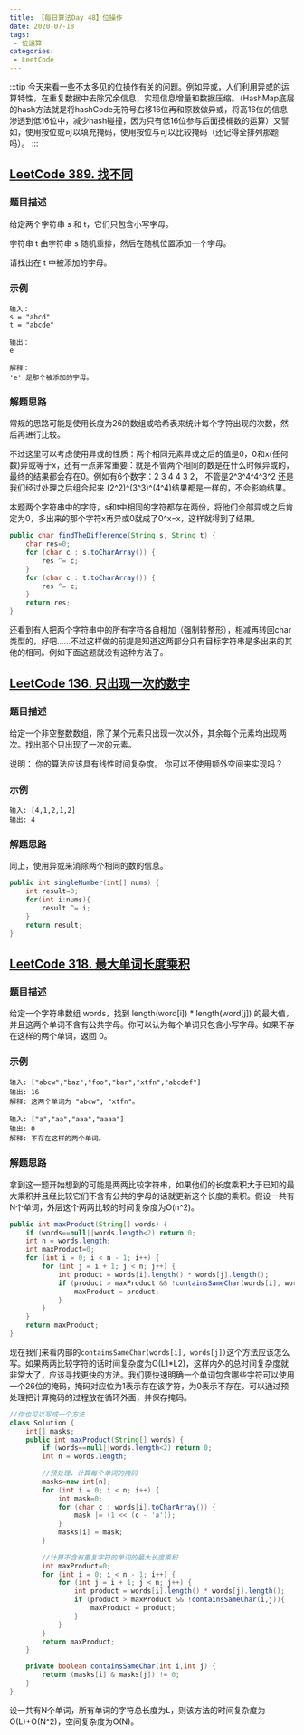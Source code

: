 ```yaml
---
title: 【每日算法Day 48】位操作
date: 2020-07-18
tags:
 - 位运算
categories:
 - LeetCode
---
```

:::tip
今天来看一些不太多见的位操作有关的问题。例如异或，人们利用异或的运算特性，在重复数据中去除冗余信息，实现信息增量和数据压缩。（HashMap底层的hash方法就是将hashCode无符号右移16位再和原数做异或，将高16位的信息渗透到低16位中，减少hash碰撞，因为只有低16位参与后面摸桶数的运算）又譬如，使用按位或可以填充掩码，使用按位与可以比较掩码（还记得全排列那题吗）。
:::
<!-- more -->

## [LeetCode 389. 找不同](https://leetcode-cn.com/problems/find-the-difference/)
### 题目描述
给定两个字符串 s 和 t，它们只包含小写字母。

字符串 t 由字符串 s 随机重排，然后在随机位置添加一个字母。

请找出在 t 中被添加的字母。

### 示例
```
输入：
s = "abcd"
t = "abcde"

输出：
e

解释：
'e' 是那个被添加的字母。
```

### 解题思路
常规的思路可能是使用长度为26的数组或哈希表来统计每个字符出现的次数，然后再进行比较。

不过这里可以考虑使用异或的性质：两个相同元素异或之后的值是0，0和x(任何数)异或等于x，还有一点非常重要：就是不管两个相同的数是在什么时候异或的，最终的结果都会存在0。例如有6个数字：2 3 4 4 3 2， 不管是2^3^4^4^3^2 还是我们经过处理之后组合起来 (2^2)^(3^3)^(4^4)结果都是一样的，不会影响结果。

本题两个字符串中的字符，s和t中相同的字符都存在两份，将他们全部异或之后肯定为0，多出来的那个字符x再异或0就成了0^x=x，这样就得到了结果。
```java
public char findTheDifference(String s, String t) {
    char res=0;
    for (char c : s.toCharArray()) {
        res ^= c;
    }
    for (char c : t.toCharArray()) {
        res ^= c;
    }
    return res;
}
```
还看到有人把两个字符串中的所有字符各自相加（强制转整形），相减再转回char类型的，好吧……不过这样做的前提是知道这两部分只有目标字符串是多出来的其他的相同。例如下面这题就没有这种方法了。

## [LeetCode 136. 只出现一次的数字](https://leetcode-cn.com/problems/single-number)
### 题目描述
给定一个非空整数数组，除了某个元素只出现一次以外，其余每个元素均出现两次。找出那个只出现了一次的元素。

说明：
你的算法应该具有线性时间复杂度。 你可以不使用额外空间来实现吗？

### 示例
```
输入: [4,1,2,1,2]
输出: 4
```

### 解题思路
同上，使用异或来消除两个相同的数的信息。
```java
public int singleNumber(int[] nums) {
    int result=0;
    for(int i:nums){
        result ^= i;
    }
    return result;
}
```

## [LeetCode 318. 最大单词长度乘积](https://leetcode-cn.com/problems/maximum-product-of-word-lengths/)
### 题目描述
给定一个字符串数组 words，找到 length(word[i]) * length(word[j]) 的最大值，并且这两个单词不含有公共字母。你可以认为每个单词只包含小写字母。如果不存在这样的两个单词，返回 0。

### 示例
```
输入: ["abcw","baz","foo","bar","xtfn","abcdef"]
输出: 16 
解释: 这两个单词为 "abcw", "xtfn"。

输入: ["a","aa","aaa","aaaa"]
输出: 0 
解释: 不存在这样的两个单词。
```

### 解题思路
拿到这一题开始想到的可能是两两比较字符串，如果他们的长度乘积大于已知的最大乘积并且经比较它们不含有公共的字母的话就更新这个长度的乘积。假设一共有N个单词，外层这个两两比较的时间复杂度为O(n^2)。
```java
public int maxProduct(String[] words) {
    if (words==null||words.length<2) return 0;
    int n = words.length;
    int maxProduct=0;
    for (int i = 0; i < n - 1; i++) {
        for (int j = i + 1; j < n; j++) {
            int product = words[i].length() * words[j].length();
            if (product > maxProduct && !containsSameChar(words[i], words[j])) {
                maxProduct = product;
            }
        }
    }
    return maxProduct;
}
```
现在我们来看内部的`containsSameChar(words[i], words[j])`这个方法应该怎么写。如果两两比较字符的话时间复杂度为O(L1*L2)，这样内外的总时间复杂度就非常大了，应该寻找更快的方法。我们要快速明确一个单词包含哪些字符可以使用一个26位的掩码，掩码对应位为1表示存在该字符，为0表示不存在。可以通过预处理把计算掩码的过程放在循环外面，并保存掩码。
```java
//你也可以写成一个方法
class Solution {
    int[] masks;
    public int maxProduct(String[] words) {
        if (words==null||words.length<2) return 0;
        int n = words.length;
        
        //预处理，计算每个单词的掩码
        masks=new int[n];
        for (int i = 0; i < n; i++) {
            int mask=0;
            for (char c : words[i].toCharArray()) {
                mask |= (1 << (c - 'a'));
            }
            masks[i] = mask;
        }
        
        //计算不含有重复字符的单词的最大长度乘积
        int maxProduct=0;
        for (int i = 0; i < n - 1; i++) {
            for (int j = i + 1; j < n; j++) {
                int product = words[i].length() * words[j].length();
                if (product > maxProduct && !containsSameChar(i,j)){
                    maxProduct = product;
                }
            }
        }
        return maxProduct;
    }

    private boolean containsSameChar(int i,int j) {
        return (masks[i] & masks[j]) != 0;
    }
}
```
设一共有N个单词，所有单词的字符总长度为L，则该方法的时间复杂度为O(L)+O(N^2)，空间复杂度为O(N)。